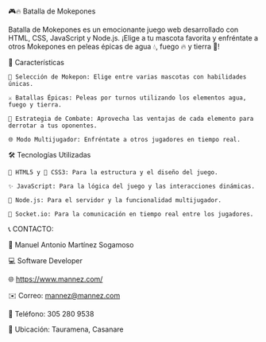 🎮🔥 Batalla de Mokepones


Batalla de Mokepones es un emocionante juego web desarrollado con HTML, CSS, JavaScript y Node.js. ¡Elige a tu mascota favorita y enfréntate a otros Mokepones en peleas épicas de agua 💧, fuego 🔥 y tierra 🌿!


🚀 Características

    🐾 Selección de Mokepon: Elige entre varias mascotas con habilidades únicas.
    
    ⚔️ Batallas Épicas: Peleas por turnos utilizando los elementos agua, fuego y tierra.
    
    🧠 Estrategia de Combate: Aprovecha las ventajas de cada elemento para derrotar a tus oponentes.
    
    🌐 Modo Multijugador: Enfréntate a otros jugadores en tiempo real.


🛠️ Tecnologías Utilizadas

    📄 HTML5 y 🎨 CSS3: Para la estructura y el diseño del juego.
    
    ✨ JavaScript: Para la lógica del juego y las interacciones dinámicas.
    
    🚀 Node.js: Para el servidor y la funcionalidad multijugador.
    
    🔗 Socket.io: Para la comunicación en tiempo real entre los jugadores.


📞 CONTACTO:

👤 Manuel Antonio Martínez Sogamoso

💻 Software Developer


🌐 https://www.mannez.com/

✉️ Correo: mannez@mannez.com

📲 Teléfono: 305 280 9538

📍 Ubicación: Tauramena, Casanare
